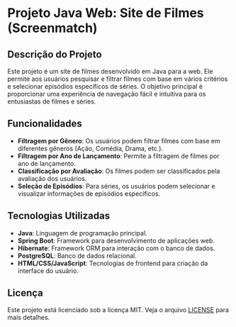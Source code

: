 # Projeto Java Web: Site de Filmes (Screenmatch)

## Descrição do Projeto

Este projeto é um site de filmes desenvolvido em Java para a web. Ele permite aos usuários pesquisar e filtrar filmes com base em vários critérios e selecionar episódios específicos de séries. O objetivo principal é proporcionar uma experiência de navegação fácil e intuitiva para os entusiastas de filmes e séries.

## Funcionalidades

- **Filtragem por Gênero**: Os usuários podem filtrar filmes com base em diferentes gêneros (Ação, Comédia, Drama, etc.).
- **Filtragem por Ano de Lançamento**: Permite a filtragem de filmes por ano de lançamento.
- **Classificação por Avaliação**: Os filmes podem ser classificados pela avaliação dos usuários.
- **Seleção de Episódios**: Para séries, os usuários podem selecionar e visualizar informações de episódios específicos.

## Tecnologias Utilizadas

- **Java**: Linguagem de programação principal.
- **Spring Boot**: Framework para desenvolvimento de aplicações web.
- **Hibernate**: Framework ORM para interação com o banco de dados.
- **PostgreSQL**: Banco de dados relacional.
- **HTML/CSS/JavaScript**: Tecnologias de frontend para criação da interface do usuário.

## Licença

Este projeto está licenciado sob a licença MIT. Veja o arquivo [LICENSE](LICENSE) para mais detalhes.
